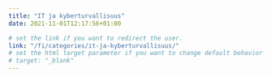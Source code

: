 ```yaml
---
title: "IT ja kyberturvallisuus"
date: 2021-11-01T12:17:56+01:00

# set the link if you want to redirect the user.
link: "/fi/categories/it-ja-kyberturvallisuus/"
# set the html target parameter if you want to change default behavior
# target: "_blank"
---
```

